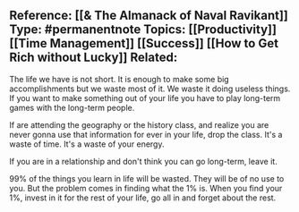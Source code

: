 
**Reference:** [[& The Almanack of Naval Ravikant]]
**Type:** #permanentnote 
**Topics:** [[Productivity]] [[Time Management]] [[Success]] [[How to Get Rich without Lucky]]
**Related:** 
----

The life we have is not short. It is enough to make some big accomplishments but we waste most of it. We waste it doing useless things. If you want to make something out of your life you have to play long-term games with the long-term people.

If are attending the geography or the history class, and realize you are never gonna use that information for ever in your life, drop the class. It's a waste of time. It's a waste of your energy.

If you are in a relationship and don't think you can go long-term, leave it. 

99% of the things you learn in life will be wasted. They will be of no use to you. But the problem comes in finding what the 1% is. When you find your 1%, invest in it for the rest of your life, go all in and forget about the rest.

